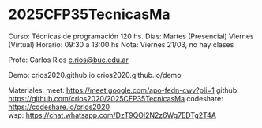 # 2025CFP35TecnicasMa

Curso:      Técnicas de programación     120 hs.
Días:       Martes (Presencial)     Viernes (Virtual)
Horario:    09:30 a 13:00 hs
Nota:       Viernes 21/03, no hay clases

Profe:      Carlos Rios     c.rios@bue.edu.ar


Demo:       crios2020.github.io
            crios2020.github.io/demo

Materiales:
            meet:       https://meet.google.com/apo-fedn-cwv?pli=1
            github:     https://github.com/crios2020/2025CFP35TecnicasMa
            codeshare:  https://codeshare.io/crios2020  
            wsp:        https://chat.whatsapp.com/DzT9QOl2N2z6Wg7EDTg2T4A
